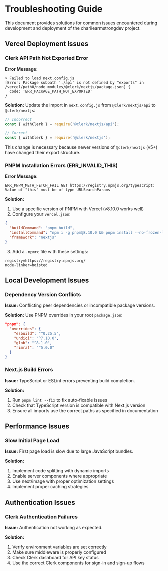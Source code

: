 # Troubleshooting Guide

This document provides solutions for common issues encountered during development and deployment of the charliearmstrongdev project.

## Vercel Deployment Issues

### Clerk API Path Not Exported Error

**Error Message:**
```
⨯ Failed to load next.config.js
[Error: Package subpath './api' is not defined by "exports" in /vercel/path0/node_modules/@clerk/nextjs/package.json] {
  code: 'ERR_PACKAGE_PATH_NOT_EXPORTED'
}
```

**Solution:**
Update the import in `next.config.js` from `@clerk/nextjs/api` to `@clerk/nextjs`:

```javascript
// Incorrect
const { withClerk } = require('@clerk/nextjs/api');

// Correct
const { withClerk } = require('@clerk/nextjs');
```

This change is necessary because newer versions of `@clerk/nextjs` (v5+) have changed their export structure.

### PNPM Installation Errors (ERR_INVALID_THIS)

**Error Message:**
```
ERR_PNPM_META_FETCH_FAIL GET https://registry.npmjs.org/typescript: Value of "this" must be of type URLSearchParams
```

**Solution:**
1. Use a specific version of PNPM with Vercel (v8.10.0 works well)
2. Configure your `vercel.json`:

```json
{
  "buildCommand": "pnpm build",
  "installCommand": "npm i -g pnpm@8.10.0 && pnpm install --no-frozen-lockfile",
  "framework": "nextjs"
}
```

3. Add a `.npmrc` file with these settings:
```
registry=https://registry.npmjs.org/
node-linker=hoisted
```

## Local Development Issues

### Dependency Version Conflicts

**Issue:** Conflicting peer dependencies or incompatible package versions.

**Solution:**
Use PNPM overrides in your root `package.json`:

```json
"pnpm": {
  "overrides": {
    "esbuild": "^0.25.5",
    "undici": "^7.10.0",
    "glob": "^8.1.0",
    "rimraf": "^5.0.0"
  }
}
```

### Next.js Build Errors

**Issue:** TypeScript or ESLint errors preventing build completion.

**Solution:**
1. Run `pnpm lint --fix` to fix auto-fixable issues
2. Check that TypeScript version is compatible with Next.js version
3. Ensure all imports use the correct paths as specified in documentation

## Performance Issues

### Slow Initial Page Load

**Issue:** First page load is slow due to large JavaScript bundles.

**Solution:**
1. Implement code splitting with dynamic imports
2. Enable server components where appropriate
3. Use next/image with proper optimization settings
4. Implement proper caching strategies

## Authentication Issues

### Clerk Authentication Failures

**Issue:** Authentication not working as expected.

**Solution:**
1. Verify environment variables are set correctly
2. Make sure middleware is properly configured
3. Check Clerk dashboard for API key status
4. Use the correct Clerk components for sign-in and sign-up flows
